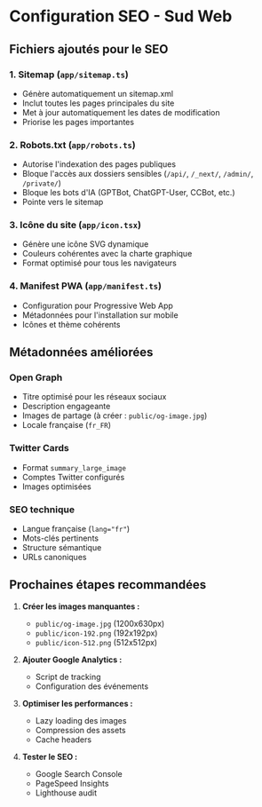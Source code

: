 # Configuration SEO - Sud Web

## Fichiers ajoutés pour le SEO

### 1. Sitemap (`app/sitemap.ts`)
- Génère automatiquement un sitemap.xml
- Inclut toutes les pages principales du site
- Met à jour automatiquement les dates de modification
- Priorise les pages importantes

### 2. Robots.txt (`app/robots.ts`)
- Autorise l'indexation des pages publiques
- Bloque l'accès aux dossiers sensibles (`/api/`, `/_next/`, `/admin/`, `/private/`)
- Bloque les bots d'IA (GPTBot, ChatGPT-User, CCBot, etc.)
- Pointe vers le sitemap

### 3. Icône du site (`app/icon.tsx`)
- Génère une icône SVG dynamique
- Couleurs cohérentes avec la charte graphique
- Format optimisé pour tous les navigateurs

### 4. Manifest PWA (`app/manifest.ts`)
- Configuration pour Progressive Web App
- Métadonnées pour l'installation sur mobile
- Icônes et thème cohérents

## Métadonnées améliorées

### Open Graph
- Titre optimisé pour les réseaux sociaux
- Description engageante
- Images de partage (à créer : `public/og-image.jpg`)
- Locale française (`fr_FR`)

### Twitter Cards
- Format `summary_large_image`
- Comptes Twitter configurés
- Images optimisées

### SEO technique
- Langue française (`lang="fr"`)
- Mots-clés pertinents
- Structure sémantique
- URLs canoniques

## Prochaines étapes recommandées

1. **Créer les images manquantes :**
   - `public/og-image.jpg` (1200x630px)
   - `public/icon-192.png` (192x192px)
   - `public/icon-512.png` (512x512px)

2. **Ajouter Google Analytics :**
   - Script de tracking
   - Configuration des événements

3. **Optimiser les performances :**
   - Lazy loading des images
   - Compression des assets
   - Cache headers

4. **Tester le SEO :**
   - Google Search Console
   - PageSpeed Insights
   - Lighthouse audit
